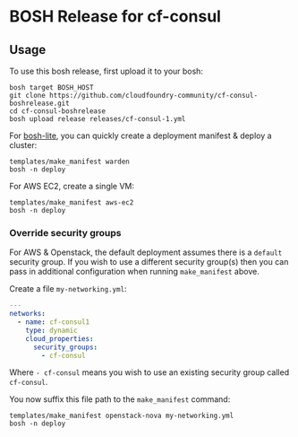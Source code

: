 # BOSH Release for cf-consul

## Usage

To use this bosh release, first upload it to your bosh:

```
bosh target BOSH_HOST
git clone https://github.com/cloudfoundry-community/cf-consul-boshrelease.git
cd cf-consul-boshrelease
bosh upload release releases/cf-consul-1.yml
```

For [bosh-lite](https://github.com/cloudfoundry/bosh-lite), you can quickly create a deployment manifest & deploy a cluster:

```
templates/make_manifest warden
bosh -n deploy
```

For AWS EC2, create a single VM:

```
templates/make_manifest aws-ec2
bosh -n deploy
```

### Override security groups

For AWS & Openstack, the default deployment assumes there is a `default` security group. If you wish to use a different security group(s) then you can pass in additional configuration when running `make_manifest` above.

Create a file `my-networking.yml`:

``` yaml
---
networks:
  - name: cf-consul1
    type: dynamic
    cloud_properties:
      security_groups:
        - cf-consul
```

Where `- cf-consul` means you wish to use an existing security group called `cf-consul`.

You now suffix this file path to the `make_manifest` command:

```
templates/make_manifest openstack-nova my-networking.yml
bosh -n deploy
```
